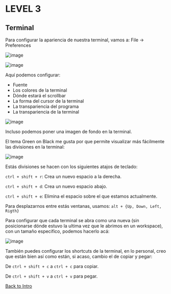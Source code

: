# LEVEL 3

## Terminal

Para configurar la apariencia de nuestra terminal, vamos a: File -> Preferences

![image](https://github.com/Inf0sth/Kali-linux-Custom/assets/106565371/9c841cd1-0d8f-4ba4-a7b8-2acd53d127e7)

![image](https://github.com/Inf0sth/Kali-linux-Custom/assets/106565371/d9aa90f5-e606-4084-bc75-f27340f08c9d)

Aquí podemos configurar:
- Fuente
- Los colores de la terminal
- Dónde estará el scrollbar
- La forma del cursor de la terminal
- La transpariencia del programa
- La transpariencia de la terminal

![image](https://github.com/Inf0sth/Kali-linux-Custom/assets/106565371/93c20a2e-0d8c-4ca5-9b56-f40acc0239d6)

Incluso podemos poner una imagen de fondo en la terminal.

El tema Green on Black me gusta por que permite visualizar más fácilmente las divisiones en la terminal:

![image](https://github.com/Inf0sth/Kali-linux-Custom/assets/106565371/25af77a1-ea00-4409-a02b-da500ac650f5)

Estás divisiones se hacen con los siguientes atajos de teclado:

`ctrl + shift + r`: Crea un nuevo espacio a la derecha. 

`ctrl + shift + d`: Crea un nuevo espacio abajo.

`ctrl + shift + e`: Elimina el espacio sobre el que estamos actualmente.

Para desplazarnos entre estás ventanas, usamos: `alt + {Up, Down, Left, Rigth}`

Para configurar que cada terminal se abra como una nueva (sin posicionarse dónde estuvo la ultima vez que le abrimos en un workspace), 
con un tamaño especifico, podemos hacerlo acá:

![image](https://github.com/Inf0sth/Kali-linux-Custom/assets/106565371/6b97897d-a88c-4888-a267-44038a3167a0)

También puedes configurar los shortcuts de la terminal, en lo personal, creo que están bien así como están, si acaso, cambio el de copiar y pegar:

De `ctrl + shift + c` a `ctrl + c` para copiar.

De `ctrl + shift + v` a `ctrl + v` para pegar.

[Back to Intro](../Intro.md)
